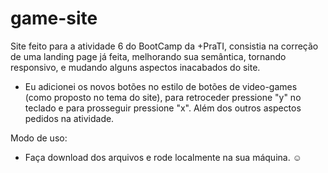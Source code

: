 # game-site
Site feito para a atividade 6 do BootCamp da +PraTI, consistia na correção de uma landing page já feita, melhorando sua semântica, tornando responsivo, e mudando alguns aspectos inacabados do site.
- Eu adicionei os novos botões no estilo de botões de video-games (como proposto no tema do site), para retroceder pressione "y" no teclado e para prosseguir pressione "x". Além dos outros aspectos pedidos na atividade.

Modo de uso:
- Faça download dos arquivos e rode localmente na sua máquina. ☺️
